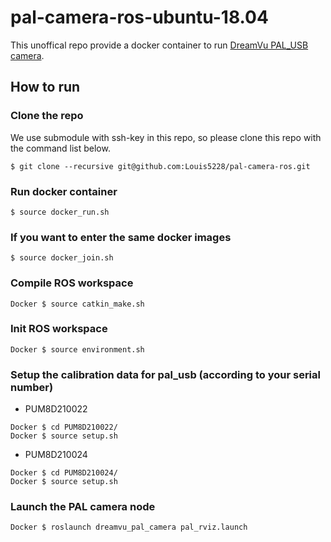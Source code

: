 # pal-camera-ros-ubuntu-18.04

This unoffical repo provide a docker container to run [DreamVu PAL_USB camera](https://dreamvu.com/pal-usb/).

## How to run

### Clone the repo
We use submodule with ssh-key in this repo, so please clone this repo with the command list below.
```
$ git clone --recursive git@github.com:Louis5228/pal-camera-ros.git
```

### Run docker container
```
$ source docker_run.sh
```

### If you want to enter the same docker images
```
$ source docker_join.sh
```

### Compile ROS workspace
```
Docker $ source catkin_make.sh
```

### Init ROS workspace
```
Docker $ source environment.sh
```

### Setup the calibration data for pal_usb (according to your serial number)
* PUM8D210022
```
Docker $ cd PUM8D210022/
Docker $ source setup.sh
```

* PUM8D210024
```
Docker $ cd PUM8D210024/
Docker $ source setup.sh
```

### Launch the PAL camera node
```
Docker $ roslaunch dreamvu_pal_camera pal_rviz.launch
```

